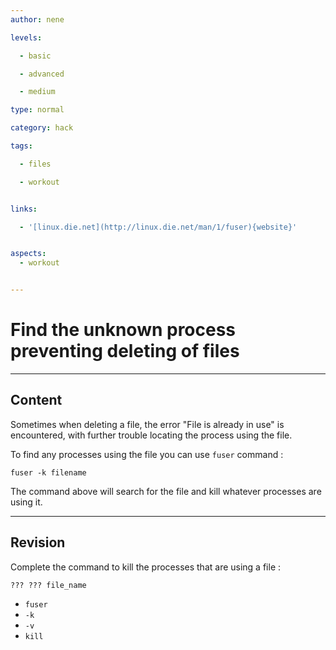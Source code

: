 ```yaml
---
author: nene

levels:

  - basic

  - advanced

  - medium

type: normal

category: hack

tags:

  - files

  - workout


links:

  - '[linux.die.net](http://linux.die.net/man/1/fuser){website}'


aspects:
  - workout


---
```


# Find the unknown process preventing deleting of files

---
## Content

Sometimes when deleting a file, the error "File is already in use" is encountered, with further trouble locating the process using the file.

To find any processes using the file you can use `fuser` command : 

```
fuser -k filename
```

The command above will search for the file  and kill whatever processes are using it.

---
## Revision

Complete the command to kill the processes that are using a file :
```
??? ??? file_name
```

* `fuser`
* `-k`
* `-v`
* `kill`

 
 
